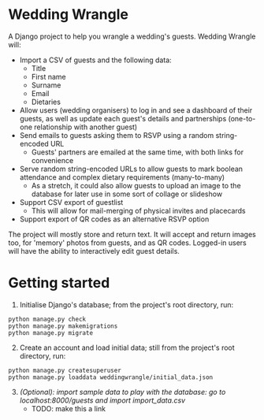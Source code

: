 # Wedding Wrangle

A Django project to help you wrangle a wedding's guests. Wedding Wrangle will:

* Import a CSV of guests and the following data:
    * Title
    * First name
    * Surname
    * Email
    * Dietaries
* Allow users (wedding organisers) to log in and see a dashboard of their guests, as
  well as update each guest's details and partnerships (one-to-one relationship with
  another guest)
* Send emails to guests asking them to RSVP using a random string-encoded URL 
    * Guests' partners are emailed at the same time, with both links for convenience
* Serve random string-encoded URLs to allow guests to mark boolean attendance and
  complex dietary requirements (many-to-many)
    * As a stretch, it could also allow guests to upload an image to the database for
      later use in some sort of collage or slideshow
* Support CSV export of guestlist
    * This will allow for mail-merging of physical invites and placecards
* Support export of QR codes as an alternative RSVP option

The project will mostly store and return text. It will accept and return images too, for
'memory' photos from guests, and as QR codes. Logged-in users will have the ability to
interactively edit guest details.

# Getting started

1. Initialise Django's database; from the project's root directory, run:

``` 
python manage.py check
python manage.py makemigrations
python manage.py migrate
```
2. Create an account and load initial data; still from the project's root directory, 
run:
```
python manage.py createsuperuser
python manage.py loaddata weddingwrangle/initial_data.json
``` 

3. *(Optional): import sample data to play with the database: go to
   localhost:8000/guests and import import_data.csv*
   * TODO: make this a link

